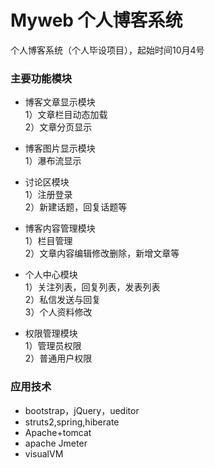 # Myweb 个人博客系统  
个人博客系统（个人毕设项目），起始时间10月4号  

### 主要功能模块    
* 博客文章显示模块       
  1）文章栏目动态加载    
  2）文章分页显示  

* 博客图片显示模块        
  1）瀑布流显示  

* 讨论区模块  
  1）注册登录  
  2）新建话题，回复话题等  

* 博客内容管理模块  
  1）栏目管理  
  2）文章内容编辑修改删除，新增文章等  

* 个人中心模块    
  1）关注列表，回复列表，发表列表    
  2）私信发送与回复     
  3）个人资料修改  

* 权限管理模块   
  1）管理员权限    
  2）普通用户权限    

### 应用技术

* bootstrap，jQuery，ueditor
* struts2,spring,hiberate
* Apache+tomcat
* apache Jmeter
* visualVM
